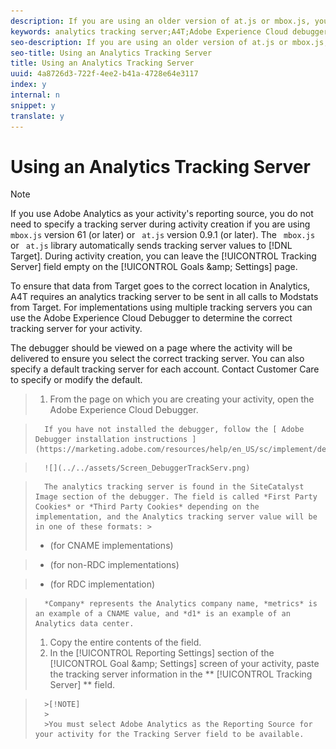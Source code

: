 ```yaml
---
description: If you are using an older version of at.js or mbox.js, you must specify an analytics tracking server for activities that use Analytics for Target (A4T).
keywords: analytics tracking server;A4T;Adobe Experience Cloud debugger;reporting source
seo-description: If you are using an older version of at.js or mbox.js, you must specify an analytics tracking server for activities that use Analytics for Target (A4T).
seo-title: Using an Analytics Tracking Server
title: Using an Analytics Tracking Server
uuid: 4a8726d3-722f-4ee2-b41a-4728e64e3117
index: y
internal: n
snippet: y
translate: y
---
```


# Using an Analytics Tracking Server


>[!NOTE]
>
>If you use Adobe Analytics as your activity's reporting source, you do not need to specify a tracking server during activity creation if you are using ` mbox.js` version 61 (or later) or ` at.js` version 0.9.1 (or later). The ` mbox.js` or ` at.js` library automatically sends tracking server values to [!DNL  Target]. During activity creation, you can leave the [!UICONTROL  Tracking Server] field empty on the [!UICONTROL  Goals &amp;amp; Settings] page. 



To ensure that data from Target goes to the correct location in Analytics, A4T requires an analytics tracking server to be sent in all calls to Modstats from Target. For implementations using multiple tracking servers you can use the Adobe Experience Cloud Debugger to determine the correct tracking server for your activity. 

The debugger should be viewed on a page where the activity will be delivered to ensure you select the correct tracking server. You can also specify a default tracking server for each account. Contact Customer Care to specify or modify the default. 

>1. From the page on which you are creating your activity, open the Adobe Experience Cloud Debugger.

>       If you have not installed the debugger, follow the [ Adobe Debugger installation instructions ](https://marketing.adobe.com/resources/help/en_US/sc/implement/debugger_install.html). 

>       ![](../../assets/Screen_DebuggerTrackServ.png) 

>       The analytics tracking server is found in the SiteCatalyst Image section of the debugger. The field is called *First Party Cookies* or *Third Party Cookies* depending on the implementation, and the Analytics tracking server value will be in one of these formats: >    
>    * (for CNAME implementations) 

>    * (for non-RDC implementations) 

>    * (for RDC implementation) 



>       *Company* represents the Analytics company name, *metrics* is an example of a CNAME value, and *d1* is an example of an Analytics data center. 
>1. Copy the entire contents of the field.
>1. In the [!UICONTROL  Reporting Settings] section of the [!UICONTROL  Goal &amp;amp; Settings] screen of your activity, paste the tracking server information in the ** [!UICONTROL  Tracking Server] ** field.


>       >[!NOTE]
>       >
>       >You must select Adobe Analytics as the Reporting Source for your activity for the Tracking Server field to be available.

